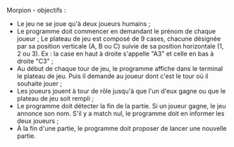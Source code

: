 Morpion - objectifs :

- Le jeu ne se joue qu'à deux joueurs humains ;
- Le programme doit commencer en demandant le prénom de chaque joueur ; Le plateau de jeu est composé de 9 cases, chacune désignée par sa position verticale (A, B ou C) suivie de sa position horizontale (1, 2 ou 3). Ex : la case en haut à droite s'appelle "A3" et celle en bas à droite "C3" ;
- Au début de chaque tour de jeu, le programme affiche dans le terminal le plateau de jeu. Puis il demande au joueur dont c'est le tour où il souhaite jouer ;
- Les joueurs jouent à tour de rôle jusqu'à que l'un d'eux gagne ou que le plateau de jeu soit rempli ;
- Le programme doit détecter la fin de la partie. Si un joueur gagne, le jeu annonce son nom. S'il y a match nul, le programme doit en informer les deux joueurs ;
- À la fin d'une partie, le programme doit proposer de lancer une nouvelle partie.